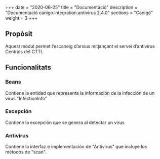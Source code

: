 +++
date        = "2020-06-25"
title       = "Documentació"
description = "Documentació canigo.integration.antivirus 2.4.0"
sections    = "Canigó"
weight      = 3
+++

## Propòsit

Aquest mòdul permet l’escaneig d’arxius mitjançant el servei d’antivirus Centrals del CTTI.

## Funcionalitats

### Beans

Contiene la entidad que representa la información de la infección de un virus "InfectionInfo"

### Excepción

Contiene la excepción que se genera al detectar un virus

### Antivirus

Contiene la interfaz e implementación de "Antivirus" que incluye los métodos de "scan". 
